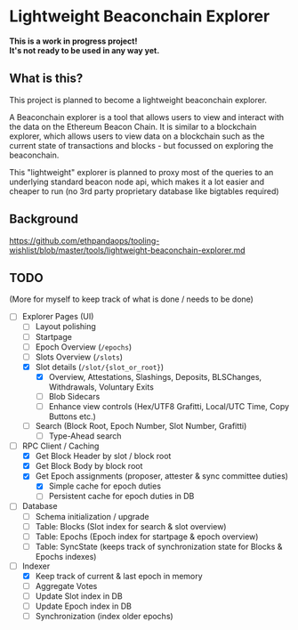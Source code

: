# Lightweight Beaconchain Explorer

<b>This is a work in progress project!\
It's not ready to be used in any way yet.</b>

## What is this?
This project is planned to become a lightweight beaconchain explorer.

A Beaconchain explorer is a tool that allows users to view and interact with the data on the Ethereum Beacon Chain. It is similar to a blockchain explorer, which allows users to view data on a blockchain such as the current state of transactions and blocks - but focussed on exploring the beaconchain.

This "lightweight" explorer is planned to proxy most of the queries to an underlying standard beacon node api, which makes it a lot easier and cheaper to run (no 3rd party proprietary database like bigtables required)

## Background
https://github.com/ethpandaops/tooling-wishlist/blob/master/tools/lightweight-beaconchain-explorer.md

## TODO

(More for myself to keep track of what is done / needs to be done)

* [ ] Explorer Pages (UI)
  * [ ] Layout polishing
  * [ ] Startpage
  * [ ] Epoch Overview (`/epochs`)
  * [ ] Slots Overview (`/slots`)
  * [x] Slot details (`/slot/{slot_or_root}`)
    * [x] Overview, Attestations, Slashings, Deposits, BLSChanges, Withdrawals, Voluntary Exits
    * [ ] Blob Sidecars
    * [ ] Enhance view controls (Hex/UTF8 Grafitti, Local/UTC Time, Copy Buttons etc.)
  * [ ] Search (Block Root, Epoch Number, Slot Number, Grafitti)
    * [ ] Type-Ahead search
* [ ] RPC Client / Caching
  * [x] Get Block Header by slot / block root
  * [x] Get Block Body by block root
  * [x] Get Epoch assignments (proposer, attester & sync committee duties)
    * [x] Simple cache for epoch duties
    * [ ] Persistent cache for epoch duties in DB
* [ ] Database
  * [ ] Schema initialization / upgrade
  * [ ] Table: Blocks (Slot index for search & slot overview)
  * [ ] Table: Epochs (Epoch index for startpage & epoch overview)
  * [ ] Table: SyncState (keeps track of synchronization state for Blocks & Epochs indexes)
* [ ] Indexer
  * [x] Keep track of current & last epoch in memory
  * [ ] Aggregate Votes
  * [ ] Update Slot index in DB
  * [ ] Update Epoch index in DB
  * [ ] Synchronization (index older epochs)
